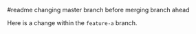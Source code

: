 #readme
changing master branch before merging branch ahead

Here is a change within the `feature-a` branch.
